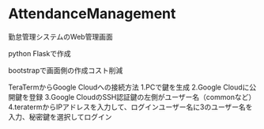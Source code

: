 # AttendanceManagement
勤怠管理システムのWeb管理画面

python
 Flaskで作成

 bootstrapで画面側の作成コスト削減
 
TeraTermからGoogle Cloudへの接続方法
 1.PCで鍵を生成
 2.Google Cloudに公開鍵を登録
 3.Google CloudのSSH認証鍵の左側がユーザー名（commonなど）
 4.teratermからIPアドレスを入力して、ログインユーザー名に3のユーザー名を入力、秘密鍵を選択してログイン

